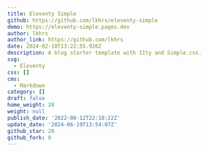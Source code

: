 ```yaml
---
title: Eleventy Simple
github: https://github.com/lkhrs/eleventy-simple
demo: https://eleventy-simple.pages.dev
author: lkhrs
author_link: https://github.com/lkhrs
date: 2024-02-18T13:22:55.926Z
description: A blog starter template with 11ty and Simple.css.
ssg:
  - Eleventy
css: []
cms:
  - Markdown
category: []
draft: false
home_weight: 28
weight: null
publish_date: '2022-08-12T22:18:22Z'
update_date: '2024-06-19T13:54:07Z'
github_star: 26
github_fork: 0
---
```

